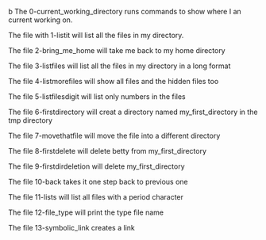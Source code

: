 b
The 0-current_working_directory runs commands to show where I an current working
on.

The file with 1-listit will list all the files in my directory.

The file 2-bring_me_home will take me back to my home directory

The file 3-listfiles will list all the files in my directory in a long format

The file 4-listmorefiles will show all files and the hidden files too

The file 5-listfilesdigit will list only numbers in the files

The file 6-firstdirectory will creat a directory named my_first_directory in the tmp directory

The file 7-movethatfile will move the file into a different directory

The file 8-firstdelete will delete betty from my_first_directory

The file 9-firstdirdeletion will delete my_first_directory

The file 10-back takes it one step back to previous one

The file 11-lists will list all files with a period character 

The file 12-file_type will print the type file name

The file 13-symbolic_link creates a link 
